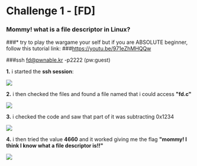 # Challenge 1 - [FD]

### Mommy! what is a file descriptor in Linux?

###* try to play the wargame your self but if you are ABSOLUTE beginner, follow this tutorial link:
###https://youtu.be/971eZhMHQQw

###ssh fd@pwnable.kr -p2222 (pw:guest)

**1.** i started the **ssh session**:

![](https://i.gyazo.com/65a7d4b10b3049f943905e843ad49c8c.png)

**2.** i then checked the files and found a file named that i could access **"fd.c"**

![](https://i.gyazo.com/f6551b22b481bd2971254d9329af51f0.png)

**3.** i checked the code and saw that part of it was subtracting 0x1234

![](https://i.gyazo.com/2c21cb80a1409339a4ed5cfb92d95c10.png)

**4.** i then tried the value **4660** and it worked giving me the flag **"mommy! I think I know what a file descriptor is!!"**

![](https://i.gyazo.com/0d8f4ed33863b7dfcf8cef275fac8eb0.png)
